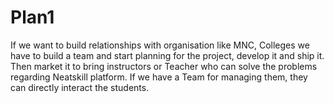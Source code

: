 # Plan1
If we want to build relationships with organisation like MNC, Colleges we have to build a team and start planning for the project, develop it and ship it. Then market it to bring instructors or Teacher who can solve the problems regarding Neatskill platform. If we have a Team for managing them, they can directly interact the students. 
